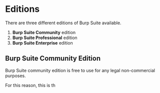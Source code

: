 # Editions

There are three different editions of Burp Suite available.

1.  **Burp Suite Community** edition
2.  **Burp Suite Professional** edition
3.  **Burp Suite Enterprise** edition

## Burp Suite Community Edition

Burp Suite community edition is free to use for any legal non-commercial purposes.

For this reason, this is th